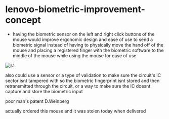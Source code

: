 # lenovo-biometric-improvement-concept

* having the biometric sensor on the left and right click buttons of the mouse would improve ergonomic design and ease of use to send a biometric signal instead of  having to physically move the hand off of the mouse and placing a registered finger with the biometric software to the middle of the mouse while using the mouse for ease of use.

![s1](https://raw.githubusercontent.com/c4pt000/lenovo-biometric-improvement-concept/main/lenovo-improvement.png)


also could use a sensor or a type of validation to make sure the circuit's IC sector isnt tampered with so the biometric fingerprint isnt stored and then retransmitted through the circuit, or a way to make sure the IC doesnt capture and store the biometric input


poor man's patent
D.Weinberg

actually ordered this mouse and it was stolen today when delivered
   
         
